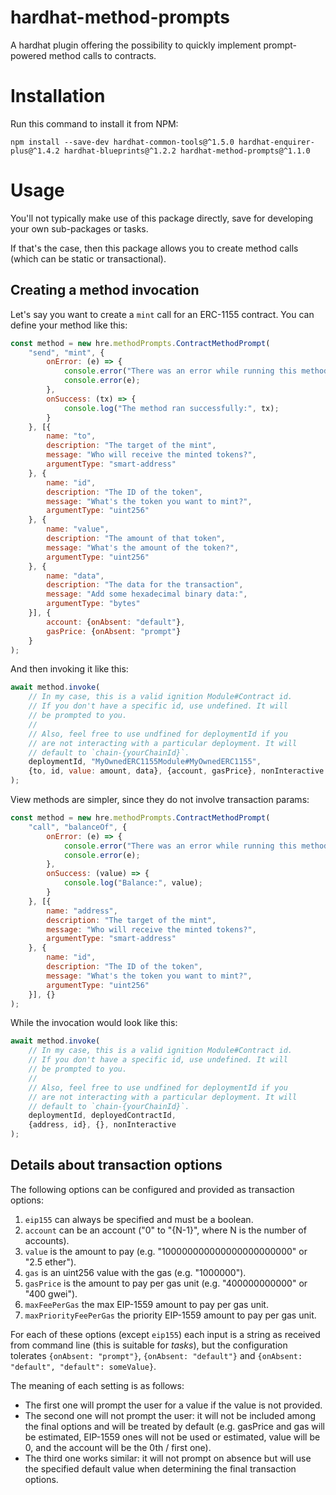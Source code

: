 # hardhat-method-prompts
A hardhat plugin offering the possibility to quickly implement prompt-powered method calls to contracts.

# Installation
Run this command to install it from NPM:

```shell
npm install --save-dev hardhat-common-tools@^1.5.0 hardhat-enquirer-plus@^1.4.2 hardhat-blueprints@^1.2.2 hardhat-method-prompts@^1.1.0
```

# Usage
You'll not typically make use of this package directly, save for developing your own sub-packages or tasks.

If that's the case, then this package allows you to create method calls (which can be static or transactional).

## Creating a method invocation
Let's say you want to create a `mint` call for an ERC-1155 contract. You can define your method like this:

```javascript
const method = new hre.methodPrompts.ContractMethodPrompt(
    "send", "mint", {
        onError: (e) => {
            console.error("There was an error while running this method");
            console.error(e);
        },
        onSuccess: (tx) => {
            console.log("The method ran successfully:", tx);
        }
    }, [{
        name: "to",
        description: "The target of the mint",
        message: "Who will receive the minted tokens?",
        argumentType: "smart-address"
    }, {
        name: "id",
        description: "The ID of the token",
        message: "What's the token you want to mint?",
        argumentType: "uint256"
    }, {
        name: "value",
        description: "The amount of that token",
        message: "What's the amount of the token?",
        argumentType: "uint256"
    }, {
        name: "data",
        description: "The data for the transaction",
        message: "Add some hexadecimal binary data:",
        argumentType: "bytes"
    }], {
        account: {onAbsent: "default"},
        gasPrice: {onAbsent: "prompt"}
    }
);
```

And then invoking it like this:

```javascript
await method.invoke(
    // In my case, this is a valid ignition Module#Contract id.
    // If you don't have a specific id, use undefined. It will
    // be prompted to you.
    //
    // Also, feel free to use undfined for deploymentId if you
    // are not interacting with a particular deployment. It will
    // default to `chain-{yourChainId}`.
    deploymentId, "MyOwnedERC1155Module#MyOwnedERC1155",
    {to, id, value: amount, data}, {account, gasPrice}, nonInteractive
);
```

View methods are simpler, since they do not involve transaction params:

```javascript
const method = new hre.methodPrompts.ContractMethodPrompt(
    "call", "balanceOf", {
        onError: (e) => {
            console.error("There was an error while running this method");
            console.error(e);
        },
        onSuccess: (value) => {
            console.log("Balance:", value);
        }
    }, [{
        name: "address",
        description: "The target of the mint",
        message: "Who will receive the minted tokens?",
        argumentType: "smart-address"
    }, {
        name: "id",
        description: "The ID of the token",
        message: "What's the token you want to mint?",
        argumentType: "uint256"
    }], {}
);
```

While the invocation would look like this:

```javascript
await method.invoke(
    // In my case, this is a valid ignition Module#Contract id.
    // If you don't have a specific id, use undefined. It will
    // be prompted to you.
    //
    // Also, feel free to use undfined for deploymentId if you
    // are not interacting with a particular deployment. It will
    // default to `chain-{yourChainId}`.
    deploymentId, deployedContractId,
    {address, id}, {}, nonInteractive
);
```

## Details about transaction options
The following options can be configured and provided as transaction options:

1. `eip155` can always be specified and must be a boolean.
2. `account` can be an account ("0" to "{N-1}", where N is the number of accounts).
3. `value` is the amount to pay (e.g. "100000000000000000000000" or "2.5 ether").
4. `gas` is an uint256 value with the gas (e.g. "1000000").
5. `gasPrice` is the amount to pay per gas unit (e.g. "400000000000" or "400 gwei").
6. `maxFeePerGas` the max EIP-1559 amount to pay per gas unit.
7. `maxPriorityFeePerGas` the priority EIP-1559 amount to pay per gas unit.

For each of these options (except `eip155`) each input is a string as received
from command line (this is suitable for _tasks_), but the configuration tolerates
`{onAbsent: "prompt"}`, `{onAbsent: "default"}` and `{onAbsent: "default", "default": someValue}`.

The meaning of each setting is as follows:

- The first one will prompt the user for a value if the value is not provided.
- The second one will not prompt the user: it will not be included among the final
  options and will be treated by default (e.g. gasPrice and gas will be estimated,
  EIP-1559 ones will not be used or estimated, value will be 0, and the account
  will be the 0th / first one).
- The third one works similar: it will not prompt on absence but will use the
  specified default value when determining the final transaction options.